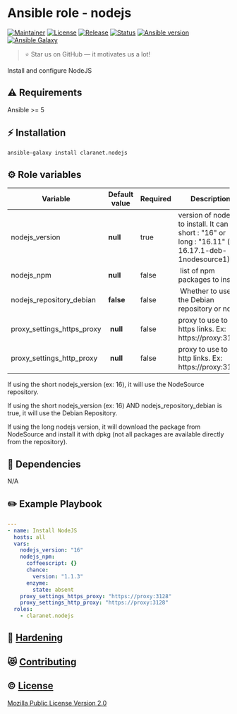 # Ansible role - nodejs
[![Maintainer](https://img.shields.io/badge/maintained%20by-claranet-e00000?style=flat-square)](https://www.claranet.fr/)
[![License](https://img.shields.io/github/license/claranet/ansible-role-nodejs?style=flat-square)](LICENSE)
[![Release](https://img.shields.io/github/v/release/claranet/ansible-role-nodejs?style=flat-square)](https://github.com/claranet/ansible-role-nodejs/releases)
[![Status](https://img.shields.io/github/workflow/status/claranet/ansible-role-nodejs/Ansible%20Molecule?style=flat-square&label=tests)](https://github.com/claranet/ansible-role-nodejs/actions?query=workflow%3A%22Ansible+Molecule%22)
[![Ansible version](https://img.shields.io/badge/ansible-%3E%3D5-black.svg?style=flat-square&logo=ansible)](https://github.com/ansible/ansible)
[![Ansible Galaxy](https://img.shields.io/badge/ansible-galaxy-black.svg?style=flat-square&logo=ansible)](https://galaxy.ansible.com/claranet/nodejs)


> :star: Star us on GitHub — it motivates us a lot!

Install and configure NodeJS

## :warning: Requirements

Ansible >= 5

## :zap: Installation

```bash
ansible-galaxy install claranet.nodejs
```

## :gear: Role variables

Variable                   | Default value | Required | Description
---------------------------|---------------|----------|---------------------------------------------------------------------
nodejs_version             | **null**      | true     | version of nodejs to install. It can be short : "16" or long : "16.11" (or 16.17.1-deb-1nodesource1)
nodejs_npm                 | **null**      | false    | list of npm packages to install
nodejs_repository_debian   | **false**     | false    | Whether to use the Debian repository or not
proxy_settings_https_proxy | **null**      | false    | proxy to use to get https links. Ex: https://proxy:3128
proxy_settings_http_proxy  | **null**      | false    | proxy to use to get http links. Ex: https://proxy:3128

If using the short nodejs_version (ex: 16), it will use the NodeSource repository.

If using the short nodejs_version (ex: 16) AND nodejs_repository_debian is true, it will use the Debian Repository.

If using the long nodejs version, it will download the package from NodeSource and install it with dpkg (not all packages are available directly from the repository).


## :arrows_counterclockwise: Dependencies

N/A

## :pencil2: Example Playbook

```yaml
---
- name: Install NodeJS
  hosts: all
  vars:
    nodejs_version: "16"
    nodejs_npm:
      coffeescript: {}
      chance:
        version: "1.1.3"
      enzyme:
        state: absent
    proxy_settings_https_proxy: "https://proxy:3128"
    proxy_settings_http_proxy: "https://proxy:3128"
  roles:
    - claranet.nodejs
```

## :closed_lock_with_key: [Hardening](HARDENING.md)

## :heart_eyes_cat: [Contributing](CONTRIBUTING.md)

## :copyright: [License](LICENSE)

[Mozilla Public License Version 2.0](https://www.mozilla.org/en-US/MPL/2.0/)
